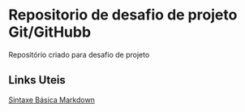 # Repositorio de desafio de projeto Git/GitHubb 

Repositório criado para desafio de projeto


## Links Uteis 
[Sintaxe Básica Markdown](https://markdown.net.br/sintaxe-basica/)
